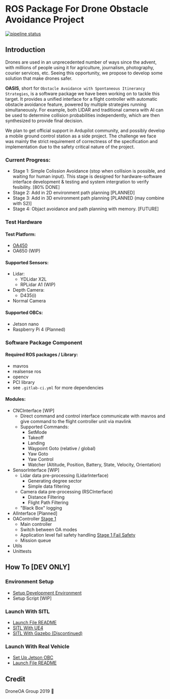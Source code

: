 # ROS Package For Drone Obstacle Avoidance Project

[![pipeline status](http://gitlab.tuotuogzs.com/droneoa/droneoa_ros/badges/master/pipeline.svg)](http://gitlab.tuotuogzs.com/droneoa/droneoa_ros/commits/master)

## Introduction
Drones are used in an unprecedented number of ways since the advent, with millions of people using it for agriculture, journalism, photography, courier services, etc. Seeing this opportunity, we propose to develop some solution that make drones safer.

**OASIS**, short for `Obstacle Avoidance with Spontaneous Itinerancy Strategies`, is a software package we have been working on to tackle this target. It provides a unified interface for a flight controller with automatic obstacle avoidance feature, powered by multiple strategies running simultaneously. For example, both LIDAR and traditional camera with AI can be used to determine collision probabilities independently, which are then synthesized to provide final decision.

We plan to get official support in Ardupilot community, and possibly develop a mobile ground control station as a side project. The challenge we face was mainly the strict requirement of correctness of the specification and implementation due to the safety critical nature of the project.

### Current Progress:
- Stage 1: Simple Colission Avoidance (stop when collision is possible, and waiting for human input). This stage is designed for hardware-software interface development & testing and system intergration to verify fesibility. [80% DONE]
- Stage 2: Add in 2D environment path planning [PLANNED]
- Stage 3: Add in 3D environment path planning [PLANNED (may combine with S2)]
- Stage 4: Objact avoidance and path planning with memory. [FUTURE]

### Test Hardware

#### Test Platform:
- [OA450](http://gitlab.tuotuogzs.com/droneoa/droneoa_ros/wikis/Test-Vehicle-OA450)
- OA650 (WIP)

#### Supported Sensors:
- Lidar:
    - YDLidar X2L
    - RPLidar A1 (WIP)
- Depth Camera:
    - D435(i)
- Normal Camera

#### Supported OBCs:
- Jetson nano
- Raspberry Pi 4 (Planned)

### Software Package Component
#### Required ROS packages / Library:
- mavros
- realsense ros
- opencv
- PCI library
- see `.gitlab-ci.yml` for more dependencies

#### Modules:
- CNCInterface [WIP]
    - Direct command and control interface communicate with mavros and give command to the flight controller unit via mavlink
    - Supported Commands:
        - SetMode
        - Takeoff
        - Landing
        - Waypoint Goto (relative / global)
        - Yaw Goto
        - Yaw Control
        - Watcher (Altitude, Position, Battery, State, Velocity, Orientation)
- SensorInterface [WIP]
    - Lidar data pre-processing (LidarInterface)
        - Generating degree sector
        - Simple data filtering
    - Camera data pre-processing (RSCInterface)
        - Distance Filtering
        - Flight Path Filtering
    - "Black Box" logging
- AIInterface [Planned]
- OAController [Stage 1](http://gitlab.tuotuogzs.com/droneoa/droneoa_ros/wikis/Stage-1-Collision-Avoidance-Flow)
    - Main controller
    - Switch between OA modes
    - Application level fail safety handling [Stage 1 Fail Safety](http://gitlab.tuotuogzs.com/droneoa/droneoa_ros/wikis/Stage-1-Fail-Safety-Graph)
    - Mission queue
- Utils
- Unittests

## How To [DEV ONLY]

### Environment Setup
- [Setup Development Environment](ENVSetup.md)
- Setup Script [WIP]

### Launch With SITL
- [Launch File README](launch/README.md)
- [SITL With UE4](http://gitlab.tuotuogzs.com/droneoa/droneoa_ros_ue4_simulator)
- [SITL With Gazebo (Discontinued)](http://gitlab.tuotuogzs.com/droneoa/droneoa_ros/wikis/SITL%20With%20Gazebo)

### Launch With Real Vehicle
- [Set Up Jetson OBC](http://gitlab.tuotuogzs.com/droneoa/jetson-nano-obc-setup)
- [Launch File README](launch/README.md)

## Credit
DroneOA Group 2019 :palm_tree: